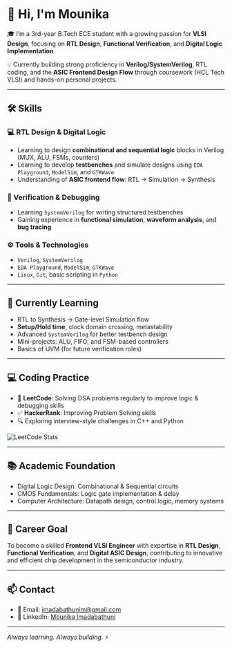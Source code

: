 # 👋 Hi, I'm Mounika

🎓 I’m a 3rd-year B.Tech ECE student with a growing passion for **VLSI Design**, focusing on **RTL Design**, **Functional Verification**, and **Digital Logic Implementation**.

💡 Currently building strong proficiency in **Verilog/SystemVerilog**, RTL coding, and the **ASIC Frontend Design Flow** through coursework (HCL Tech VLSI) and hands-on personal projects.

---

## 🛠️ Skills

### 💻 RTL Design & Digital Logic

- Learning to design **combinational and sequential logic** blocks in Verilog (MUX, ALU, FSMs, counters)
- Learning to develop **testbenches** and simulate designs using `EDA Playground`, `ModelSim`, and `GTKWave`
- Understanding of **ASIC frontend flow**: RTL → Simulation → Synthesis

### 🧪 Verification & Debugging

- Learning `SystemVerilog` for writing structured testbenches  
- Gaining experience in **functional simulation**, **waveform analysis**, and **bug tracing**

### ⚙️ Tools & Technologies

- `Verilog`, `SystemVerilog`  
- `EDA Playground`, `ModelSim`, `GTKWave`  
- `Linux`, `Git`, basic scripting in `Python`

---

## 🌱 Currently Learning

- RTL to Synthesis → Gate-level Simulation flow  
- **Setup/Hold time**, clock domain crossing, metastability  
- Advanced `SystemVerilog` for better testbench design  
- Mini-projects: ALU, FIFO, and FSM-based controllers  
- Basics of UVM (for future verification roles)

---

## 💻 Coding Practice

- 🧠 **LeetCode**: Solving DSA problems regularly to improve logic & debugging skills  
- ✅ **HackerRank**: Improving Problem Solving skills  
- 🔍 Exploring interview-style challenges in C++ and Python
  
![LeetCode Stats](https://leetcard.jacoblin.cool/mounika_imadabathuni)

---

## 📚 Academic Foundation

- Digital Logic Design: Combinational & Sequential circuits  
- CMOS Fundamentals: Logic gate implementation & delay  
- Computer Architecture: Datapath design, control logic, memory systems

---

## 🎯 Career Goal

To become a skilled **Frontend VLSI Engineer** with expertise in **RTL Design**, **Functional Verification**, and **Digital ASIC Design**, contributing to innovative and efficient chip development in the semiconductor industry.

---

## 📫 Contact

- 📧 Email: imadabathunim@gmail.com  
- 💼 LinkedIn: [Mounika Imadabathuni](https://www.linkedin.com/in/mounika-imadabathuni-12070228a)

---

_Always learning. Always building._ ⚡
